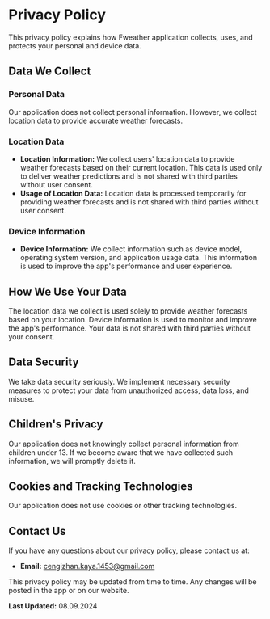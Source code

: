 # Privacy Policy

This privacy policy explains how Fweather application collects, uses, and protects your personal and device data.

## Data We Collect

### Personal Data
Our application does not collect personal information. However, we collect location data to provide accurate weather forecasts.

### Location Data
- **Location Information:** We collect users' location data to provide weather forecasts based on their current location. This data is used only to deliver weather predictions and is not shared with third parties without user consent.
- **Usage of Location Data:** Location data is processed temporarily for providing weather forecasts and is not shared with third parties without user consent.

### Device Information
- **Device Information:** We collect information such as device model, operating system version, and application usage data. This information is used to improve the app's performance and user experience.

## How We Use Your Data

The location data we collect is used solely to provide weather forecasts based on your location. Device information is used to monitor and improve the app's performance. Your data is not shared with third parties without your consent.

## Data Security

We take data security seriously. We implement necessary security measures to protect your data from unauthorized access, data loss, and misuse.

## Children's Privacy

Our application does not knowingly collect personal information from children under 13. If we become aware that we have collected such information, we will promptly delete it.

## Cookies and Tracking Technologies

Our application does not use cookies or other tracking technologies.

## Contact Us

If you have any questions about our privacy policy, please contact us at:

- **Email:** cengizhan.kaya.1453@gmail.com


This privacy policy may be updated from time to time. Any changes will be posted in the app or on our website.

**Last Updated:** 08.09.2024
